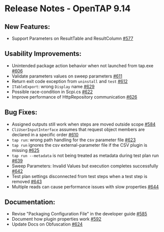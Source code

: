 Release Notes  - OpenTAP 9.14
=============

New Features:
-------

- Support Parameters on ResultTable and ResultColumn [#577](https://gitlab.com/OpenTAP/opentap/issues/577)


Usability Improvements: 
-------

- Unintended package action behavior when not launched from tap.exe [#606](https://gitlab.com/OpenTAP/opentap/issues/606)
- Validate parameters values on sweep parameters [#611](https://gitlab.com/OpenTAP/opentap/issues/611)
- Return exit code exception from `uninstall` and `test` [#612](https://gitlab.com/OpenTAP/opentap/issues/612)
- `ITableExport`: wrong `Display` name [#629](https://gitlab.com/OpenTAP/opentap/issues/629)
- Possible race-condition in Scpi.cs [#622](https://gitlab.com/OpenTAP/opentap/issues/622)
- Improve performance of HttpRepository communication [#626](https://gitlab.com/OpenTAP/opentap/issues/626)

Bug Fixes: 
-------

- Assigned outputs still work when steps are moved outside scope [#584](https://gitlab.com/OpenTAP/opentap/issues/584)
- `CliUserInputInterface` assumes that request object members are declared in a specific order [#610](https://gitlab.com/OpenTAP/opentap/issues/610)
- `tap run`: wrong path handling for the csv parameter file [#623](https://gitlab.com/OpenTAP/opentap/issues/623)
- `tap run` ignores the csv external-parameter file if the CSV plugin is missing [#625](https://gitlab.com/OpenTAP/opentap/issues/625)
- `tap run --metadata` is not being treated as metadata during test plan run [#639](https://gitlab.com/OpenTAP/opentap/issues/639)
- Sweep Parameters: Invalid Values but execution completes successfully  [#642](https://gitlab.com/OpenTAP/opentap/issues/642)
- Test plan settings disconnected from test steps when a test step is removed [#643](https://gitlab.com/OpenTAP/opentap/issues/643)
- Multiple reads can cause performance issues with slow properties [#644](https://gitlab.com/OpenTAP/opentap/issues/644)


Documentation: 
-------

- Revise "Packaging Configuration File" in the developer guide [#585](https://gitlab.com/OpenTAP/opentap/issues/585)
- Document how plugin properties work [#592](https://gitlab.com/OpenTAP/opentap/issues/592)
- Update Docs on Obfuscation [#624](https://gitlab.com/OpenTAP/opentap/issues/624)
